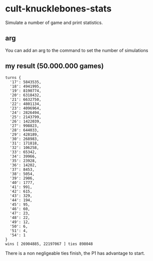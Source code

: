 # cult-knucklebones-stats
Simulate a number of game and print statistics.

## arg
You can add an arg to the command to set the number of simulations

## my result (50.000.000 games)
```
turns {
  '17': 5843535,
  '18': 4941995,
  '19': 8190774,
  '20': 6318432,
  '21': 6632750,
  '22': 4801134,
  '23': 4096964,
  '24': 2826494,
  '25': 2143799,
  '26': 1422039,
  '27': 998823,
  '28': 644033,
  '29': 428189,
  '30': 268983,
  '31': 171818,
  '32': 106258,
  '33': 65342,
  '34': 39966,
  '35': 23928,
  '36': 14202,
  '37': 8453,
  '38': 5054,
  '39': 2906,
  '40': 1777,
  '41': 991,
  '42': 615,
  '43': 329,
  '44': 194,
  '45': 95,
  '46': 60,
  '47': 23,
  '48': 22,
  '49': 12,
  '50': 6,
  '51': 4,
  '54': 1
}
wins [ 26904885, 22197067 ] ties 898048
```
There is a non negligeable ties finish, the P1 has advantage to start.